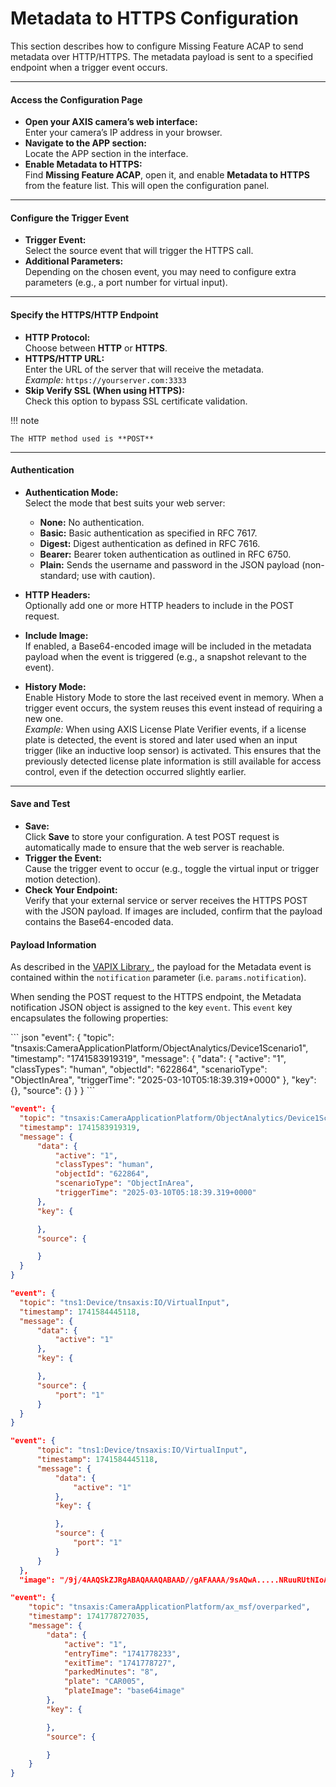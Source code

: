 # Metadata to HTTPS Configuration

This section describes how to configure Missing Feature ACAP to send metadata over HTTP/HTTPS. The metadata payload is sent to a specified endpoint when a trigger event occurs.

---

#### Access the Configuration Page

- **Open your AXIS camera’s web interface:**  
    Enter your camera’s IP address in your browser.
- **Navigate to the APP section:**  
    Locate the APP section in the interface.
- **Enable Metadata to HTTPS:**  
    Find **Missing Feature ACAP**, open it, and enable **Metadata to HTTPS** from the feature list. This will open the configuration panel.

---

#### Configure the Trigger Event

- **Trigger Event:**  
    Select the source event that will trigger the HTTPS call.
- **Additional Parameters:**  
    Depending on the chosen event, you may need to configure extra parameters (e.g., a port number for virtual input).

---

#### Specify the HTTPS/HTTP Endpoint

- **HTTP Protocol:**  
    Choose between **HTTP** or **HTTPS**.
- **HTTPS/HTTP URL:**  
    Enter the URL of the server that will receive the metadata.  
    _Example:_ `https://yourserver.com:3333`
- **Skip Verify SSL (When using HTTPS):**  
    Check this option to bypass SSL certificate validation.  

!!! note

    The HTTP method used is **POST**

---

#### Authentication

- **Authentication Mode:**  
    Select the mode that best suits your web server:
    - **None:** No authentication.
    - **Basic:** Basic authentication as specified in RFC 7617.
    - **Digest:** Digest authentication as defined in RFC 7616.
    - **Bearer:** Bearer token authentication as outlined in RFC 6750.
    - **Plain:** Sends the username and password in the JSON payload (non-standard; use with caution).

- **HTTP Headers:**  
    Optionally add one or more HTTP headers to include in the POST request.
  
- **Include Image:**  
    If enabled, a Base64-encoded image will be included in the metadata payload when the event is triggered (e.g., a snapshot relevant to the event).

- **History Mode:**  
    Enable History Mode to store the last received event in memory. When a trigger event occurs, the system reuses this event instead of requiring a new one.  
    _Example:_ When using AXIS License Plate Verifier events, if a license plate is detected, the event is stored and later used when an input trigger (like an inductive loop sensor) is activated. This ensures that the previously detected license plate information is still available for access control, even if the detection occurred slightly earlier.

---

#### Save and Test

- **Save:**  
    Click **Save** to store your configuration. A test POST request is automatically made to ensure that the web server is reachable.
- **Trigger the Event:**  
    Cause the trigger event to occur (e.g., toggle the virtual input or trigger motion detection).
- **Check Your Endpoint:**  
    Verify that your external service or server receives the HTTPS POST with the JSON payload. If images are included, confirm that the payload contains the Base64-encoded data.


#### Payload Information

<p>
  As described in the
  <a href="https://developer.axis.com/vapix/network-video/event-streaming-over-websocket/#event-streaming-1"
      target="_blank" rel="noopener noreferrer">
      VAPIX Library
  </a>, the payload for the Metadata event is contained within the <code>notification</code>
  parameter (i.e. <code>params.notification</code>).
</p>
<p>
  When sending the POST request to the HTTPS endpoint, the Metadata notification JSON object is
  assigned to the key <code>event</code>. This <code>event</code> key encapsulates the
  following properties:
</p>
``` json
"event": {
  "topic": "tnsaxis:CameraApplicationPlatform/ObjectAnalytics/Device1Scenario1",
  "timestamp": "1741583919319",
  "message": {
    "data": {
      "active": "1",
      "classTypes": "human",
      "objectId": "622864",
      "scenarioType": "ObjectInArea",
      "triggerTime": "2025-03-10T05:18:39.319+0000"
    },
    "key": {},
    "source": {}
  }
}
```

``` json title="ObjectAnalytics Example"
"event": {
  "topic": "tnsaxis:CameraApplicationPlatform/ObjectAnalytics/Device1Scenario1",
  "timestamp": 1741583919319,
  "message": {
      "data": {
          "active": "1",
          "classTypes": "human",
          "objectId": "622864",
          "scenarioType": "ObjectInArea",
          "triggerTime": "2025-03-10T05:18:39.319+0000"
      },
      "key": {

      },
      "source": {

      }
  }
}
```

``` json title="VirtualInput Example"
"event": {
  "topic": "tns1:Device/tnsaxis:IO/VirtualInput",
  "timestamp": 1741584445118,
  "message": {
      "data": {
          "active": "1"
      },
      "key": {

      },
      "source": {
          "port": "1"
      }
  }
}
```

``` json title="Virtual Input with Image Example"
"event": {
      "topic": "tns1:Device/tnsaxis:IO/VirtualInput",
      "timestamp": 1741584445118,
      "message": {
          "data": {
              "active": "1"
          },
          "key": {

          },
          "source": {
              "port": "1"
          }
      }
  },
  "image": "/9j/4AAQSkZJRgABAQAAAQABAAD//gAFAAAA/9sAQwA.....NRuuRUtNIoApup"
```

``` json title="Parking Monitor - Overparked Example"
"event": {
    "topic": "tnsaxis:CameraApplicationPlatform/ax_msf/overparked",
    "timestamp": 1741778727035,
    "message": {
        "data": {
            "active": "1",
            "entryTime": "1741778233",
            "exitTime": "1741778727",
            "parkedMinutes": "8",
            "plate": "CAR005",
            "plateImage": "base64image"
        },
        "key": {

        },
        "source": {

        }
    }
}
```